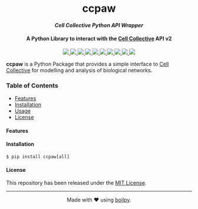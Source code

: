 <div align="center">
    <h1>
      ccpaw
    </h1>
    <h4><i>Cell Collective Python API Wrapper</i></h4>
    <h4>
      A Python Library to interact with the 
      <a href="https://cellcollective.org">Cell Collective</a> API v2
    </h4>
</div>

<p align="center">
    <a href="https://travis-ci.org/achillesrasquinha/ccpaw">
        <img src="https://img.shields.io/travis/achillesrasquinha/ccpaw.svg?style=flat-square">
    </a>
    <a href="https://ci.appveyor.com/project/achillesrasquinha/ccpaw">
        <img src="https://img.shields.io/appveyor/ci/achillesrasquinha/ccpaw.svg?style=flat-square&logo=appveyor">
    </a>
    <a href="https://coveralls.io/github/achillesrasquinha/ccpaw">
        <img src="https://img.shields.io/coveralls/github/achillesrasquinha/ccpaw.svg?style=flat-square">
    </a>
    <a href="https://pypi.org/project/ccpaw/">
		<img src="https://img.shields.io/pypi/v/ccpaw.svg?style=flat-square">
	</a>
    <a href="https://pypi.org/project/ccpaw/">
		<img src="https://img.shields.io/pypi/l/ccpaw.svg?style=flat-square">
	</a>
    <a href="https://pypi.org/project/ccpaw/">
		<img src="https://img.shields.io/pypi/pyversions/ccpaw.svg?style=flat-square">
	</a>
    <a href="https://hub.docker.com/r/achillesrasquinha/ccpaw">
		<img src="https://img.shields.io/docker/build/achillesrasquinha/ccpaw.svg?style=flat-square&logo=docker">
	</a>
    <a href="https://git.io/boilpy">
      <img src="https://img.shields.io/badge/made%20with-boilpy-red.svg?style=flat-square">
    </a>
	<a href="https://saythanks.io/to/achillesrasquinha">
		<img src="https://img.shields.io/badge/Say%20Thanks-🦉-1EAEDB.svg?style=flat-square">
	</a>
	<a href="https://paypal.me/achillesrasquinha">
		<img src="https://img.shields.io/badge/donate-💵-f44336.svg?style=flat-square">
	</a>
</p>

**ccpaw** is a Python Package that provides a simple interface to 
[Cell Collective](https://cellcollective.org) for modelling and analysis of 
biological networks.

### Table of Contents
* [Features](#Features)
* [Installation](#installation)
* [Usage](#usage)
* [License](#license)

#### Features

#### Installation

```shell
$ pip install ccpaw[all]
```

#### License

This repository has been released under the [MIT License](LICENSE).

---

<div align="center">
  Made with ❤️ using <a href="https://git.io/boilpy">boilpy</a>.
</div>